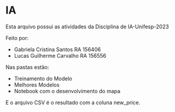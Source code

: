 # IA

Esta arquivo possui as atividades da Disciplina de IA-Unifesp-2023

Feito por: 
  - Gabriela Cristina Santos RA 156406
  - Lucas Guilherme Carvalho RA 156556

Nas pastas estão:
  - Treinamento do Modelo
  - Melhores Modelos
  - Notebook com o desenvolvimento do mapa

E o arquivo CSV é o resultado com a coluna new_price.
